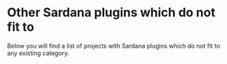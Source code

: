 # Other Sardana plugins which do not fit to

Below you will find a list of projects with Sardana plugins which do not
fit to any existing category.
